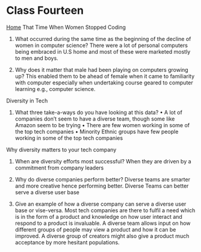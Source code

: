 # Class Fourteen

[Home](https://daviey52.github.io/reading-notes/)
 That Time When Women Stopped Coding

1. What occurred during the same time as the beginning of the decline of women in computer science?
There were a lot of personal computers being embraced in U.S home and most of these were marketed mostly to men and boys.

2. Why does it matter that male had been playing on computers growing up?
This enabled them to be ahead of female when it came to familiarity with computer especially when undertaking course geared to computer learning e.g., computer science.

Diversity in Tech

1. What three take-a-ways do you have looking at this data?
• A lot of companies don’t seem to have a diverse team, though some like Amazon seem to be trying
• There are few women working in some of the top tech companies
• Minority Ethnic groups have few people working in some of the top tech companies

Why diversity matters to your tech company

1. When are diversity efforts most successful?
When they are driven by a commitment from company leaders
2. Why do diverse companies perform better?
Diverse teams are smarter and more creative hence performing better.
Diverse Teams can better serve a diverse user base

3. Give an example of how a diverse company can serve a diverse user base or vise-versa.
Most tech companies are there to fulfil a need which  is in the form of a product and knowledge on how user interact and respond to a product is invaluable. A diverse team allows input on how different groups of people may view a product and how it can be improved. A diverse group of creators might also give a product much acceptance by more hesitant populations.
